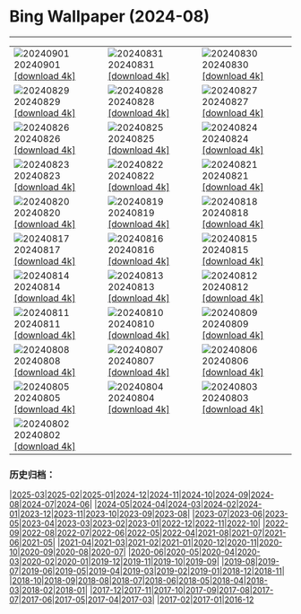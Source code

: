 # Bing Wallpaper (2024-08)
**************

<table><tr><td><img src="https://www.bing.com/th?id=OHR.ThamesLondon_DE-DE0223400196_1920x1080.jpg" alt="20240901"> 20240901 <a href="https://www.bing.com/th?id=OHR.ThamesLondon_DE-DE0223400196_UHD.jpg">[download 4k]</a></td><td><img src="https://www.bing.com/th?id=OHR.DjanetAlgeria_DE-DE9446379437_1920x1080.jpg" alt="20240831"> 20240831 <a href="https://www.bing.com/th?id=OHR.DjanetAlgeria_DE-DE9446379437_UHD.jpg">[download 4k]</a></td><td><img src="https://www.bing.com/th?id=OHR.WhaleSharkDay_DE-DE9045925984_1920x1080.jpg" alt="20240830"> 20240830 <a href="https://www.bing.com/th?id=OHR.WhaleSharkDay_DE-DE9045925984_UHD.jpg">[download 4k]</a></td></tr><tr><td><img src="https://www.bing.com/th?id=OHR.CastellfollitSpain_DE-DE7979269591_1920x1080.jpg" alt="20240829"> 20240829 <a href="https://www.bing.com/th?id=OHR.CastellfollitSpain_DE-DE7979269591_UHD.jpg">[download 4k]</a></td><td><img src="https://www.bing.com/th?id=OHR.ParalympicsParis_DE-DE3278467124_1920x1080.jpg" alt="20240828"> 20240828 <a href="https://www.bing.com/th?id=OHR.ParalympicsParis_DE-DE3278467124_UHD.jpg">[download 4k]</a></td><td><img src="https://www.bing.com/th?id=OHR.YoungCaiman_DE-DE7313829626_1920x1080.jpg" alt="20240827"> 20240827 <a href="https://www.bing.com/th?id=OHR.YoungCaiman_DE-DE7313829626_UHD.jpg">[download 4k]</a></td></tr><tr><td><img src="https://www.bing.com/th?id=OHR.PalmyraAtoll_DE-DE5676612889_1920x1080.jpg" alt="20240826"> 20240826 <a href="https://www.bing.com/th?id=OHR.PalmyraAtoll_DE-DE5676612889_UHD.jpg">[download 4k]</a></td><td><img src="https://www.bing.com/th?id=OHR.VineyardsinRemstalvalley_DE-DE8704317940_1920x1080.jpg" alt="20240825"> 20240825 <a href="https://www.bing.com/th?id=OHR.VineyardsinRemstalvalley_DE-DE8704317940_UHD.jpg">[download 4k]</a></td><td><img src="https://www.bing.com/th?id=OHR.MuseumsinselSpree_DE-DE8201453372_1920x1080.jpg" alt="20240824"> 20240824 <a href="https://www.bing.com/th?id=OHR.MuseumsinselSpree_DE-DE8201453372_UHD.jpg">[download 4k]</a></td></tr><tr><td><img src="https://www.bing.com/th?id=OHR.PrasatPhanom_DE-DE7459210012_1920x1080.jpg" alt="20240823"> 20240823 <a href="https://www.bing.com/th?id=OHR.PrasatPhanom_DE-DE7459210012_UHD.jpg">[download 4k]</a></td><td><img src="https://www.bing.com/th?id=OHR.OceanCityMD_DE-DE3767484074_1920x1080.jpg" alt="20240822"> 20240822 <a href="https://www.bing.com/th?id=OHR.OceanCityMD_DE-DE3767484074_UHD.jpg">[download 4k]</a></td><td><img src="https://www.bing.com/th?id=OHR.NazcaBooby_DE-DE4166960600_1920x1080.jpg" alt="20240821"> 20240821 <a href="https://www.bing.com/th?id=OHR.NazcaBooby_DE-DE4166960600_UHD.jpg">[download 4k]</a></td></tr><tr><td><img src="https://www.bing.com/th?id=OHR.TetonSunrise_DE-DE4508190035_1920x1080.jpg" alt="20240820"> 20240820 <a href="https://www.bing.com/th?id=OHR.TetonSunrise_DE-DE4508190035_UHD.jpg">[download 4k]</a></td><td><img src="https://www.bing.com/th?id=OHR.RegataSanGines_DE-DE4289172038_1920x1080.jpg" alt="20240819"> 20240819 <a href="https://www.bing.com/th?id=OHR.RegataSanGines_DE-DE4289172038_UHD.jpg">[download 4k]</a></td><td><img src="https://www.bing.com/th?id=OHR.ExternsteineTeutoburg_DE-DE6454962619_1920x1080.jpg" alt="20240818"> 20240818 <a href="https://www.bing.com/th?id=OHR.ExternsteineTeutoburg_DE-DE6454962619_UHD.jpg">[download 4k]</a></td></tr><tr><td><img src="https://www.bing.com/th?id=OHR.AlfanzinaLighthouse_DE-DE1525391215_1920x1080.jpg" alt="20240817"> 20240817 <a href="https://www.bing.com/th?id=OHR.AlfanzinaLighthouse_DE-DE1525391215_UHD.jpg">[download 4k]</a></td><td><img src="https://www.bing.com/th?id=OHR.JapanRollerCoaster_DE-DE2240435851_1920x1080.jpg" alt="20240816"> 20240816 <a href="https://www.bing.com/th?id=OHR.JapanRollerCoaster_DE-DE2240435851_UHD.jpg">[download 4k]</a></td><td><img src="https://www.bing.com/th?id=OHR.HangCave_DE-DE9528025476_1920x1080.jpg" alt="20240815"> 20240815 <a href="https://www.bing.com/th?id=OHR.HangCave_DE-DE9528025476_UHD.jpg">[download 4k]</a></td></tr><tr><td><img src="https://www.bing.com/th?id=OHR.WatarrkaLizard_DE-DE9933808585_1920x1080.jpg" alt="20240814"> 20240814 <a href="https://www.bing.com/th?id=OHR.WatarrkaLizard_DE-DE9933808585_UHD.jpg">[download 4k]</a></td><td><img src="https://www.bing.com/th?id=OHR.DugiOtokCroatia_DE-DE7505074249_1920x1080.jpg" alt="20240813"> 20240813 <a href="https://www.bing.com/th?id=OHR.DugiOtokCroatia_DE-DE7505074249_UHD.jpg">[download 4k]</a></td><td><img src="https://www.bing.com/th?id=OHR.ElephantsAmboseli_DE-DE5375674249_1920x1080.jpg" alt="20240812"> 20240812 <a href="https://www.bing.com/th?id=OHR.ElephantsAmboseli_DE-DE5375674249_UHD.jpg">[download 4k]</a></td></tr><tr><td><img src="https://www.bing.com/th?id=OHR.TofinoVancouver_DE-DE0365481347_1920x1080.jpg" alt="20240811"> 20240811 <a href="https://www.bing.com/th?id=OHR.TofinoVancouver_DE-DE0365481347_UHD.jpg">[download 4k]</a></td><td><img src="https://www.bing.com/th?id=OHR.Elbphilharmonie_DE-DE2773966721_1920x1080.jpg" alt="20240810"> 20240810 <a href="https://www.bing.com/th?id=OHR.Elbphilharmonie_DE-DE2773966721_UHD.jpg">[download 4k]</a></td><td><img src="https://www.bing.com/th?id=OHR.IncaRuinPeru_DE-DE5129172652_1920x1080.jpg" alt="20240809"> 20240809 <a href="https://www.bing.com/th?id=OHR.IncaRuinPeru_DE-DE5129172652_UHD.jpg">[download 4k]</a></td></tr><tr><td><img src="https://www.bing.com/th?id=OHR.SpottedOwlet_DE-DE2767331141_1920x1080.jpg" alt="20240808"> 20240808 <a href="https://www.bing.com/th?id=OHR.SpottedOwlet_DE-DE2767331141_UHD.jpg">[download 4k]</a></td><td><img src="https://www.bing.com/th?id=OHR.MichiganLighthouse_DE-DE1121606429_1920x1080.jpg" alt="20240807"> 20240807 <a href="https://www.bing.com/th?id=OHR.MichiganLighthouse_DE-DE1121606429_UHD.jpg">[download 4k]</a></td><td><img src="https://www.bing.com/th?id=OHR.MolokiniHawaii_DE-DE0192501099_1920x1080.jpg" alt="20240806"> 20240806 <a href="https://www.bing.com/th?id=OHR.MolokiniHawaii_DE-DE0192501099_UHD.jpg">[download 4k]</a></td></tr><tr><td><img src="https://www.bing.com/th?id=OHR.HertfordshireLavender_DE-DE9702415169_1920x1080.jpg" alt="20240805"> 20240805 <a href="https://www.bing.com/th?id=OHR.HertfordshireLavender_DE-DE9702415169_UHD.jpg">[download 4k]</a></td><td><img src="https://www.bing.com/th?id=OHR.SellinSeebruecke_DE-DE4280331105_1920x1080.jpg" alt="20240804"> 20240804 <a href="https://www.bing.com/th?id=OHR.SellinSeebruecke_DE-DE4280331105_UHD.jpg">[download 4k]</a></td><td><img src="https://www.bing.com/th?id=OHR.WulongKarst_DE-DE9180126373_1920x1080.jpg" alt="20240803"> 20240803 <a href="https://www.bing.com/th?id=OHR.WulongKarst_DE-DE9180126373_UHD.jpg">[download 4k]</a></td></tr><tr><td><img src="https://www.bing.com/th?id=OHR.TrunkBay_DE-DE7701117675_1920x1080.jpg" alt="20240802"> 20240802 <a href="https://www.bing.com/th?id=OHR.TrunkBay_DE-DE7701117675_UHD.jpg">[download 4k]</a></td><td></td><td></td></tr></table>

### 历史归档：

|[2025-03](/../2025-03/2025-03.md)|[2025-02](/../2025-02/2025-02.md)|[2025-01](/../2025-01/2025-01.md)|[2024-12](/../2024-12/2024-12.md)|[2024-11](/../2024-11/2024-11.md)|[2024-10](/../2024-10/2024-10.md)|[2024-09](/../2024-09/2024-09.md)|[2024-08](/2024-08.md)|[2024-07](/../2024-07/2024-07.md)|[2024-06](/../2024-06/2024-06.md)|
|[2024-05](/../2024-05/2024-05.md)|[2024-04](/../2024-04/2024-04.md)|[2024-03](/../2024-03/2024-03.md)|[2024-02](/../2024-02/2024-02.md)|[2024-01](/../2024-01/2024-01.md)|[2023-12](/../2023-12/2023-12.md)|[2023-11](/../2023-11/2023-11.md)|[2023-10](/../2023-10/2023-10.md)|[2023-09](/../2023-09/2023-09.md)|[2023-08](/../2023-08/2023-08.md)|
|[2023-07](/../2023-07/2023-07.md)|[2023-06](/../2023-06/2023-06.md)|[2023-05](/../2023-05/2023-05.md)|[2023-04](/../2023-04/2023-04.md)|[2023-03](/../2023-03/2023-03.md)|[2023-02](/../2023-02/2023-02.md)|[2023-01](/../2023-01/2023-01.md)|[2022-12](/../2022-12/2022-12.md)|[2022-11](/../2022-11/2022-11.md)|[2022-10](/../2022-10/2022-10.md)|
|[2022-09](/../2022-09/2022-09.md)|[2022-08](/../2022-08/2022-08.md)|[2022-07](/../2022-07/2022-07.md)|[2022-06](/../2022-06/2022-06.md)|[2022-05](/../2022-05/2022-05.md)|[2022-04](/../2022-04/2022-04.md)|[2021-08](/../2021-08/2021-08.md)|[2021-07](/../2021-07/2021-07.md)|[2021-06](/../2021-06/2021-06.md)|[2021-05](/../2021-05/2021-05.md)|
|[2021-04](/../2021-04/2021-04.md)|[2021-03](/../2021-03/2021-03.md)|[2021-02](/../2021-02/2021-02.md)|[2021-01](/../2021-01/2021-01.md)|[2020-12](/../2020-12/2020-12.md)|[2020-11](/../2020-11/2020-11.md)|[2020-10](/../2020-10/2020-10.md)|[2020-09](/../2020-09/2020-09.md)|[2020-08](/../2020-08/2020-08.md)|[2020-07](/../2020-07/2020-07.md)|
|[2020-06](/../2020-06/2020-06.md)|[2020-05](/../2020-05/2020-05.md)|[2020-04](/../2020-04/2020-04.md)|[2020-03](/../2020-03/2020-03.md)|[2020-02](/../2020-02/2020-02.md)|[2020-01](/../2020-01/2020-01.md)|[2019-12](/../2019-12/2019-12.md)|[2019-11](/../2019-11/2019-11.md)|[2019-10](/../2019-10/2019-10.md)|[2019-09](/../2019-09/2019-09.md)|
|[2019-08](/../2019-08/2019-08.md)|[2019-07](/../2019-07/2019-07.md)|[2019-06](/../2019-06/2019-06.md)|[2019-05](/../2019-05/2019-05.md)|[2019-04](/../2019-04/2019-04.md)|[2019-03](/../2019-03/2019-03.md)|[2019-02](/../2019-02/2019-02.md)|[2019-01](/../2019-01/2019-01.md)|[2018-12](/../2018-12/2018-12.md)|[2018-11](/../2018-11/2018-11.md)|
|[2018-10](/../2018-10/2018-10.md)|[2018-09](/../2018-09/2018-09.md)|[2018-08](/../2018-08/2018-08.md)|[2018-07](/../2018-07/2018-07.md)|[2018-06](/../2018-06/2018-06.md)|[2018-05](/../2018-05/2018-05.md)|[2018-04](/../2018-04/2018-04.md)|[2018-03](/../2018-03/2018-03.md)|[2018-02](/../2018-02/2018-02.md)|[2018-01](/../2018-01/2018-01.md)|
|[2017-12](/../2017-12/2017-12.md)|[2017-11](/../2017-11/2017-11.md)|[2017-10](/../2017-10/2017-10.md)|[2017-09](/../2017-09/2017-09.md)|[2017-08](/../2017-08/2017-08.md)|[2017-07](/../2017-07/2017-07.md)|[2017-06](/../2017-06/2017-06.md)|[2017-05](/../2017-05/2017-05.md)|[2017-04](/../2017-04/2017-04.md)|[2017-03](/../2017-03/2017-03.md)|
|[2017-02](/../2017-02/2017-02.md)|[2017-01](/../2017-01/2017-01.md)|[2016-12](/../2016-12/2016-12.md)
